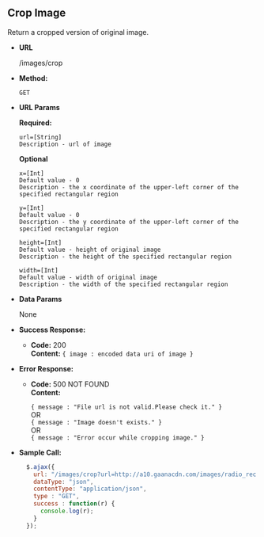 
**Crop Image**
----
Return a cropped version of original image.

* **URL**

  /images/crop

* **Method:**

  `GET`
  
*  **URL Params**

   **Required:**
 
   ```
   url=[String]
   Description - url of image
   ```
   
   **Optional**
   
   ```
   x=[Int] 
   Default value - 0 
   Description - the x coordinate of the upper-left corner of the specified rectangular region
   ```
   ```
   y=[Int] 
   Default value - 0
   Description - the y coordinate of the upper-left corner of the specified rectangular region
   ```
   ```
   height=[Int] 
   Default value - height of original image
   Description - the height of the specified rectangular region
   ```
   ```
   width=[Int] 
   Default value - width of original image
   Description - the width of the specified rectangular region
   ```

* **Data Params**

  None

* **Success Response:**

  * **Code:** 200 <br />
    **Content:** `{ image : encoded data uri of image }`
 
* **Error Response:**

  * **Code:** 500 NOT FOUND <br />
    **Content:** 
    
    `{ message : "File url is not valid.Please check it." }` <br />
    OR <br />
    `{ message : "Image doesn't exists." }` <br />
    OR <br />
    `{ message : "Error occur while cropping image." }`
    

* **Sample Call:**

  ```javascript
    $.ajax({
      url: "/images/crop?url=http://a10.gaanacdn.com/images/radio_rect_mirchi/2.jpg&x=20&y=20&width=300&height=300",
      dataType: "json",
      contentType: "application/json",
      type : "GET",
      success : function(r) {
        console.log(r);
      }
    });
  ```

